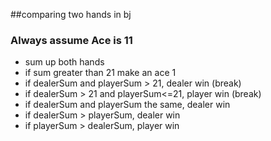 ##comparing two hands in bj
### Always assume Ace is 11
* sum up both hands
* if sum greater than 21 make an ace 1
* if dealerSum and playerSum > 21, dealer win (break)
* if dealerSum > 21 and playerSum<=21, player win (break)
* if dealerSum and playerSum the same, dealer win
* if dealerSum > playerSum, dealer win
* if playerSum > dealerSum, player win